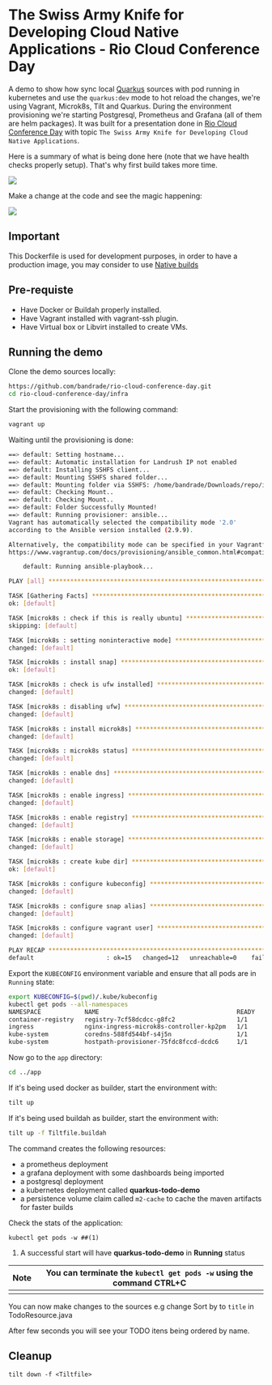 # The Swiss Army Knife for Developing Cloud Native Applications - Rio Cloud Conference Day

A demo to show how sync local [Quarkus](https://quarkus.io/) sources with pod running in kubernetes and use the `quarkus:dev` mode to hot reload the changes, we're using Vagrant, Microk8s, Tilt and Quarkus. During the environment provisioning we're starting Postgresql, Prometheus and Grafana (all of them are helm packages). It was built for a presentation done in [Rio Cloud Conference Day](http://cloudconferenceday.rio/) with topic `The Swiss Army Knife for Developing Cloud Native Applications`.

Here is a summary of what is being done here (note that we have health checks properly setup). That's why first build takes more time.

![](/home/bandrade/Downloads/repo/doc_images/app.gif)

Make a change at the code and see the magic happening:

![](/home/bandrade/Downloads/repo/doc_images/refresh.gif)



## Important

This Dockerfile is used for development purposes, in order to have a production image, you may consider to use [Native builds](https://quarkus.io/guides/building-native-image)

## Pre-requiste

- Have Docker or Buildah properly installed.
- Have Vagrant installed with vagrant-ssh plugin.
- Have Virtual box or Libvirt installed to create VMs.

## Running the demo

Clone the demo sources locally:

```sh
https://github.com/bandrade/rio-cloud-conference-day.git
cd rio-cloud-conference-day/infra
```

Start the provisioning with the following command:

```sh
vagrant up
```

Waiting until the provisioning is done:

```sh
==> default: Setting hostname...
==> default: Automatic installation for Landrush IP not enabled
==> default: Installing SSHFS client...
==> default: Mounting SSHFS shared folder...
==> default: Mounting folder via SSHFS: /home/bandrade/Downloads/repo/infra => /home/vagrant/scripts
==> default: Checking Mount..
==> default: Checking Mount..
==> default: Folder Successfully Mounted!
==> default: Running provisioner: ansible...
Vagrant has automatically selected the compatibility mode '2.0'
according to the Ansible version installed (2.9.9).

Alternatively, the compatibility mode can be specified in your Vagrantfile:
https://www.vagrantup.com/docs/provisioning/ansible_common.html#compatibility_mode

    default: Running ansible-playbook...

PLAY [all] *********************************************************************

TASK [Gathering Facts] *********************************************************
ok: [default]

TASK [microk8s : check if this is really ubuntu] *******************************
skipping: [default]

TASK [microk8s : setting noninteractive mode] **********************************
changed: [default]

TASK [microk8s : install snap] *************************************************
ok: [default]

TASK [microk8s : check is ufw installed] ***************************************
changed: [default]

TASK [microk8s : disabling ufw] ************************************************
changed: [default]

TASK [microk8s : install microk8s] *********************************************
changed: [default]

TASK [microk8s : microk8s status] **********************************************
changed: [default]

TASK [microk8s : enable dns] ***************************************************
changed: [default]

TASK [microk8s : enable ingress] ***********************************************
changed: [default]

TASK [microk8s : enable registry] **********************************************
changed: [default]

TASK [microk8s : enable storage] ***********************************************
changed: [default]

TASK [microk8s : create kube dir] **********************************************
ok: [default]

TASK [microk8s : configure kubeconfig] *****************************************
changed: [default]

TASK [microk8s : configure snap alias] *****************************************
changed: [default]

TASK [microk8s : configure vagrant user] ***************************************
changed: [default]

PLAY RECAP *********************************************************************
default                    : ok=15   changed=12   unreachable=0    failed=0    skipped=1    rescued=0    ignored=0 
```

Export the `KUBECONFIG` environment variable and ensure that all pods are in `Running` state:

```sh
export KUBECONFIG=$(pwd)/.kube/kubeconfig
kubectl get pods --all-namespaces
NAMESPACE            NAME                                      READY   STATUS    RESTARTS   AGE
container-registry   registry-7cf58dcdcc-g8fc2                 1/1     Running   0          7m56s
ingress              nginx-ingress-microk8s-controller-kp2pm   1/1     Running   0          7m47s
kube-system          coredns-588fd544bf-s4j5n                  1/1     Running   0          8m6s
kube-system          hostpath-provisioner-75fdc8fccd-dcdc6     1/1     Running   0          7m55s
```

Now go to the `app` directory:

```sh
cd ../app
```

If it's being used docker as builder, start the environment with:

```sh
tilt up
```

If it's being used buildah as builder, start the environment with:

```sh
tilt up -f Tiltfile.buildah
```

The command creates the following resources:

- a prometheus deployment
- a grafana deployment with some dashboards being imported
- a postgresql deployment
- a kubernetes deployment called **quarkus-todo-demo**
- a persistence volume claim called `m2-cache` to cache the maven artifacts for faster builds

Check the stats of the application:

```
kubectl get pods -w ##(1)
```

1. A successful start will have **quarkus-todo-demo** in **Running** status

| Note | You can terminate the `kubectl get pods -w` using the command CTRL+C |
| ---- | ------------------------------------------------------------ |
|      |                                                              |

You can now make changes to the sources e.g change Sort by to `title` in TodoResource.java 

After few seconds you will see your TODO itens being ordered by name.

## Cleanup

```
tilt down -f <Tiltfile>
```
